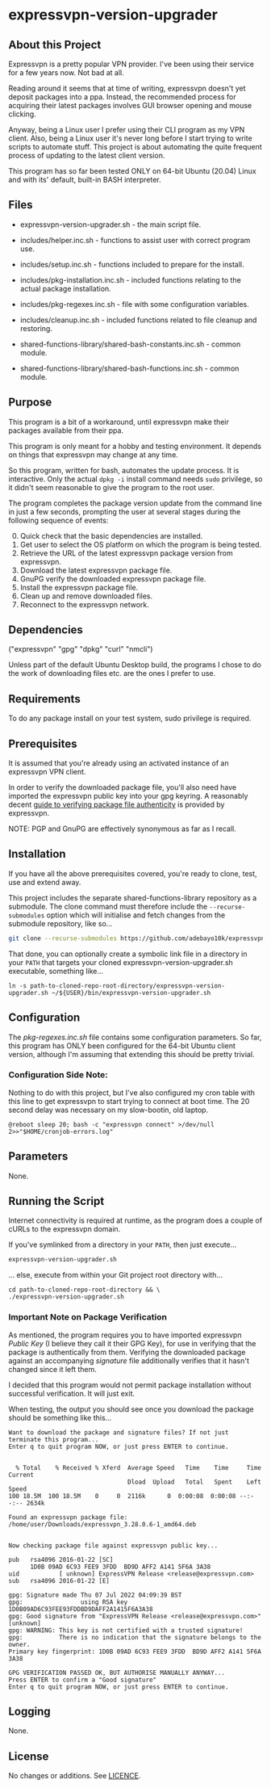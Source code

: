 # expressvpn-version-upgrader

## About this Project

Expressvpn is a pretty popular VPN provider. I've been using their service for a few years now. Not bad at all.

Reading around it seems that at time of writing, expressvpn doesn't yet deposit packages into a ppa. Instead, the recommended process for acquiring their latest packages involves GUI browser opening and mouse clicking.

Anyway, being a Linux user I prefer using their CLI program as my VPN client. Also, being a Linux user it's never long before I start trying to write scripts to automate stuff. This project is about automating the quite frequent process of updating to the latest client version.

This program has so far been tested ONLY on 64-bit Ubuntu (20.04) Linux and with its' default, built-in BASH interpreter.

## Files
- expressvpn-version-upgrader.sh - the main script file.
- includes/helper.inc.sh - functions to assist user with correct program use.
- includes/setup.inc.sh - functions included to prepare for the install.
- includes/pkg-installation.inc.sh - included functions relating to the actual package installation.
- includes/pkg-regexes.inc.sh - file with some configuration variables.
- includes/cleanup.inc.sh - included functions related to file cleanup and restoring.

- shared-functions-library/shared-bash-constants.inc.sh - common module.
- shared-functions-library/shared-bash-functions.inc.sh - common module.

## Purpose

This program is a bit of a workaround, until expressvpn make their packages available from their ppa.

This program is only meant for a hobby and testing environment. It depends on things that expressvpn may change at any time.

So this program, written for bash, automates the update process. It is interactive. Only the actual `dpkg -i` install command needs `sudo` privilege, so it didn't seem reasonable to give the program to the root user. 

The program completes the package version update from the command line in just a few seconds, prompting the user at several stages during the following sequence of events:

0. Quick check that the basic dependencies are installed.
1. Get user to select the OS platform on which the program is being tested.
2. Retrieve the URL of the latest expressvpn package version from expressvpn.
3. Download the latest expressvpn package file.
4. GnuPG verify the downloaded expressvpn package file.
5. Install the expressvpn package file.
6. Clean up and remove downloaded files.
7. Reconnect to the expressvpn network.


## Dependencies

("expressvpn" "gpg" "dpkg" "curl" "nmcli")

Unless part of the default Ubuntu Desktop build, the programs I chose to do the work of downloading files etc. are the ones I prefer to use.

## Requirements

To do any package install on your test system, sudo privilege is required.

## Prerequisites

It is assumed that you're already using an activated instance of an expressvpn VPN client.

In order to verify the downloaded package file, you'll also need have imported the expressvpn public key into your gpg keyring. A reasonably decent [guide to verifying package file authenticity](https://www.expressvpn.com/support/vpn-setup/pgp-for-linux/) is provided by expressvpn.

NOTE: PGP and GnuPG are effectively synonymous as far as I recall.

## Installation

If you have all the above prerequisites covered, you're ready to clone, test, use and extend away.

This project includes the separate shared-functions-library repository as a submodule. The clone command must therefore include the `--recurse-submodules` option which will initialise and fetch changes from the submodule repository, like so...

``` bash
git clone --recurse-submodules https://github.com/adebayo10k/expressvpn-version-upgrader.git

```

That done, you can optionally create a symbolic link file in a directory in your `PATH` that targets your cloned expressvpn-version-upgrader.sh executable, something like...

```
ln -s path-to-cloned-repo-root-directory/expressvpn-version-upgrader.sh ~/${USER}/bin/expressvpn-version-upgrader.sh
```


## Configuration

The _pkg-regexes.inc.sh_ file contains some configuration parameters.
So far, this program has ONLY been configured for the 64-bit Ubuntu client version, although I'm assuming that extending this should be pretty trivial.

### Configuration Side Note:

Nothing to do with this project, but I've also configured my cron table with this line to get expressvpn to start trying to connect at boot time. The 20 second delay was necessary on my slow-bootin, old laptop.

```
@reboot sleep 20; bash -c "expressvpn connect" >/dev/null 2>>"$HOME/cronjob-errors.log"
```

## Parameters

None.


## Running the Script

Internet connectivity is required at runtime, as the program does a couple of cURLs to the expressvpn domain.

If you've symlinked from a directory in your `PATH`, then just execute...
``` bash
expressvpn-version-upgrader.sh
```

... else, execute from within your Git project root directory with...

```
cd path-to-cloned-repo-root-directory && \
./expressvpn-version-upgrader.sh
```

### Important Note on Package Verification

As mentioned, the program requires you to have imported expressvpn _Public Key_ (I believe they call it their GPG Key), for use in verifying that the package is authentically from them. Verifying the downloaded package against an accompanying _signature_ file additionally verifies that it hasn't changed since it left them.

I decided that this program would not permit package installation without successful verification. It will just exit.

When testing, the output you should see once you download the package should be something like this...
```
Want to download the package and signature files? If not just terminate this program...
Enter q to quit program NOW, or just press ENTER to continue.


  % Total    % Received % Xferd  Average Speed   Time    Time     Time  Current
                                 Dload  Upload   Total   Spent    Left  Speed
100 18.5M  100 18.5M    0     0  2116k      0  0:00:08  0:00:08 --:--:-- 2634k

Found an expressvpn package file: /home/user/Downloads/expressvpn_3.28.0.6-1_amd64.deb


Now checking package file against expressvpn public key...

pub   rsa4096 2016-01-22 [SC]
      1D0B 09AD 6C93 FEE9 3FDD  BD9D AFF2 A141 5F6A 3A38
uid           [ unknown] ExpressVPN Release <release@expressvpn.com>
sub   rsa4096 2016-01-22 [E]

gpg: Signature made Thu 07 Jul 2022 04:09:39 BST
gpg:                using RSA key 1D0B09AD6C93FEE93FDDBD9DAFF2A1415F6A3A38
gpg: Good signature from "ExpressVPN Release <release@expressvpn.com>" [unknown]
gpg: WARNING: This key is not certified with a trusted signature!
gpg:          There is no indication that the signature belongs to the owner.
Primary key fingerprint: 1D0B 09AD 6C93 FEE9 3FDD  BD9D AFF2 A141 5F6A 3A38

GPG VERIFICATION PASSED OK, BUT AUTHORISE MANUALLY ANYWAY...
Press ENTER to confirm a "Good signature"
Enter q to quit program NOW, or just press ENTER to continue.
```

## Logging

None.

## License
No changes or additions. See [LICENCE](./LICENSE).


